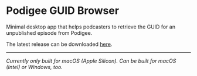 # Podigee GUID Browser

Minimal desktop app that helps podcasters to retrieve the GUID for an unpublished episode from 
Podigee. 

The latest release can be downloaded [here](https://github.com/back-channel/podigee-guid-browser/releases/latest).

---

_Currently only built for macOS (Apple Silicon). Can be built for macOS (Intel) or Windows, too._
